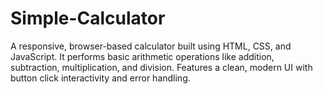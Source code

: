 # Simple-Calculator
A responsive, browser-based calculator built using HTML, CSS, and JavaScript. It performs basic arithmetic operations like addition, subtraction, multiplication, and division. Features a clean, modern UI with button click interactivity and error handling.
